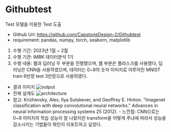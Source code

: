 # Githubtest
 
Test 모델을 이용한 Test 도출
- Github Url: https://github.com/CapstoneDesign-2/Githubtest
- requirement: pandas, numpy, torch, seaborn, matplotlib
1. 수행 기간: 2023년 1월 ~ 2월
2. 수행 기관: iMBK 데이터분석 1기
3. 수행 내용: 웹과 딥러닝 두 부분을 진행했으며, 웹 부분은 플라스크를 사용했다, 딥러닝은 CNN을 사용하였으며, 데이터는 0~9의 숫자 이미지로 이루어진 MNIST train 6만장 test 3만장으로 사용하였다. 
- 결과 이미지
  ![output](https://github.com/user-attachments/assets/8176b31f-0c29-4301-96c8-63216516bd15)
- 전체 설계도
  ![architecture](https://github.com/user-attachments/assets/8bbce2cf-9910-40d9-997c-c162af11c947)
- 참고: Krizhevsky, Alex, Ilya Sutskever, and Geoffrey E. Hinton. "Imagenet classification with deep convolutional neural networks." Advances in neural information processing systems 25 (2012). - 느낀점: CNN으로는 0~9 이미지의 학습 성능이 잘 나왔지만 transform을 어떻게 주냐에 따라서 성능을 감소시키는 기법들이 뭐인지 리포트하고 싶었다.

